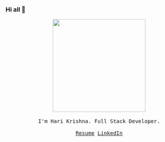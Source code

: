 ### Hi all 👋

<p align="center">
  <img src="https://harikrishna.netlify.app/favicon.png" width="250px" height="250px">
  <br /><br />
  <samp>
    I'm Hari Krishna. Full Stack Developer.
    <br /><br />
    <a href="https://harikrishna.netlify.app/" target="_blank">Resume</a>
    <a href="https://www.linkedin.com/in/anemharikrishna" target="_blank">LinkedIn</a>
  </samp>
</p>

<!--
**HariKrishna-9885699666/HariKrishna-9885699666** is a ✨ _special_ ✨ repository because its `README.md` (this file) appears on your GitHub profile.

Here are some ideas to get you started:

- 🔭 I’m currently working on ...
- 🌱 I’m currently learning ...
- 👯 I’m looking to collaborate on ...
- 🤔 I’m looking for help with ...
- 💬 Ask me about ...
- 📫 How to reach me: ...
- 😄 Pronouns: ...
- ⚡ Fun fact: ...
-->
